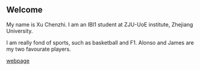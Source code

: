 ## Welcome 

My name is Xu Chenzhi. 
I am an IBI1 student at ZJU-UoE institute, Zhejiang University.

I am really fond of sports, such as basketball and F1.
Alonso and James are my two favourate players.

[webpage](https://c.zju.edu.cn/) 
